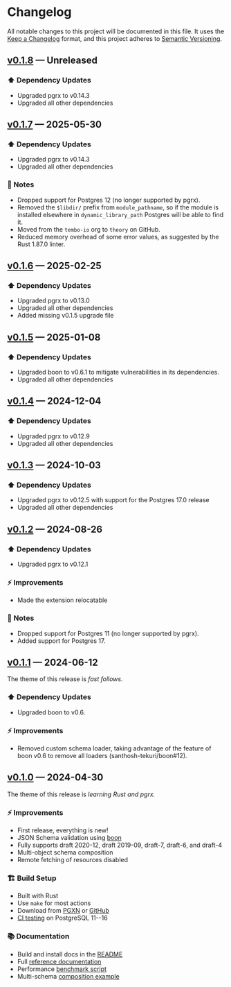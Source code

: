# Changelog

All notable changes to this project will be documented in this file. It uses the
[Keep a Changelog] format, and this project adheres to [Semantic Versioning].

  [Keep a Changelog]: https://keepachangelog.com/en/1.1.0/
  [Semantic Versioning]: https://semver.org/spec/v2.0.0.html
    "Semantic Versioning 2.0.0"

## [v0.1.8] — Unreleased

### ⬆️ Dependency Updates

*   Upgraded pgrx to v0.14.3
*   Upgraded all other dependencies

  [v0.1.8]: https://github.com/theory/pg-jsonschema-boon/compare/v0.1.7...v0.1.8

## [v0.1.7] — 2025-05-30

### ⬆️ Dependency Updates

*   Upgraded pgrx to v0.14.3
*   Upgraded all other dependencies

### 📔 Notes

*   Dropped support for Postgres 12 (no longer supported by pgrx).
*   Removed the `$libdir/` prefix from `module_pathname`, so if the module is
    installed elsewhere in `dynamic_library_path` Postgres will be able to
    find it.
*   Moved from the `tembo-io` org to `theory` on GitHub.
*   Reduced memory overhead of some error values, as suggested by the Rust
    1.87.0 linter.

  [v0.1.7]: https://github.com/theory/pg-jsonschema-boon/compare/v0.1.6...v0.1.7

## [v0.1.6] — 2025-02-25

### ⬆️ Dependency Updates

*   Upgraded pgrx to v0.13.0
*   Upgraded all other dependencies
*   Added missing v0.1.5 upgrade file

  [v0.1.6]: https://github.com/theory/pg-jsonschema-boon/compare/v0.1.5...v0.1.6

## [v0.1.5] — 2025-01-08

### ⬆️ Dependency Updates

*   Upgraded boon to v0.6.1 to mitigate vulnerabilities in its dependencies.
*   Upgraded all other dependencies

  [v0.1.5]: https://github.com/theory/pg-jsonschema-boon/compare/v0.1.4...v0.1.5

## [v0.1.4] — 2024-12-04

### ⬆️ Dependency Updates

*   Upgraded pgrx to v0.12.9
*   Upgraded all other dependencies

  [v0.1.4]: https://github.com/theory/pg-jsonschema-boon/compare/v0.1.3...v0.1.4

## [v0.1.3] — 2024-10-03

### ⬆️ Dependency Updates

*   Upgraded pgrx to v0.12.5 with support for the Postgres 17.0 release
*   Upgraded all other dependencies

  [v0.1.3]: https://github.com/theory/pg-jsonschema-boon/compare/v0.1.2...v0.1.3

## [v0.1.2] — 2024-08-26

### ⬆️ Dependency Updates

*   Upgraded pgrx to v0.12.1

### ⚡ Improvements

*   Made the extension relocatable

### 📔 Notes

*   Dropped support for Postgres 11 (no longer supported by pgrx).
*   Added support for Postgres 17.

  [v0.1.2]: https://github.com/theory/pg-jsonschema-boon/compare/v0.1.1...v0.1.2

## [v0.1.1] — 2024-06-12

The theme of this release is *fast follows.*

### ⬆️ Dependency Updates

*   Upgraded boon to v0.6.

### ⚡ Improvements

*   Removed custom schema loader, taking advantage of the feature of boon v0.6
    to remove all loaders (santhosh-tekuri/boon#12).

  [v0.1.1]: https://github.com/theory/pg-jsonschema-boon/compare/v0.1.0...v0.1.1

## [v0.1.0] — 2024-04-30

The theme of this release is *learning Rust and pgrx.*

### ⚡ Improvements

*   First release, everything is new!
*   JSON Schema validation using [boon]
*   Fully supports draft 2020-12, draft 2019-09, draft-7, draft-6, and draft-4
*   Multi-object schema composition
*   Remote fetching of resources disabled

### 🏗️ Build Setup

*   Built with Rust
*   Use `make` for most actions
*   Download from [PGXN] or [GitHub]
*   [CI testing] on PostgreSQL 11--16

### 📚 Documentation

*   Build and install docs in the [README]
*   Full [reference documentation]
*   Performance [benchmark script]
*   Multi-schema [composition example]

  [v0.1.0]: https://github.com/theory/pg-jsonschema-boon/compare/34d5d49...v0.1.0
  [boon]: https://github.com/santhosh-tekuri/boon
  [README]: https://github.com/theory/pg-jsonschema-boon/blob/v0.1.0/README.md
  [PGXN]: https://pgxn.org/dist/jsonschema/
  [GitHub]: https://github.com/theory/pg-jsonschema-boon/releases
  [reference documentation]: https://github.com/theory/pg-jsonschema-boon/blob/v0.1.0/doc/jsonschema.md
  [benchmark script]: https://github.com/theory/pg-jsonschema-boon/blob/v0.1.0/eg/bench.sql
  [composition example]: https://github.com/theory/pg-jsonschema-boon/blob/v0.1.0/eg/user.sql
  [CI testing]: https://github.com/theory/pg-jsonschema-boon/actions/workflows/lint-and-test.yml
